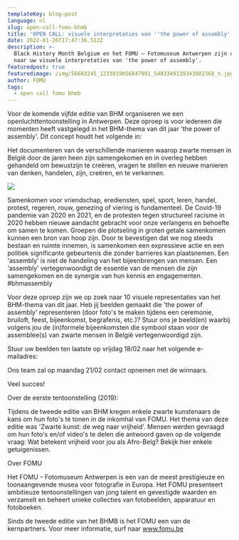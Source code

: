 ```yaml
---
templateKey: blog-post
language: nl
slug: open-call-fomu-bhmb
title: 'OPEN CALL: visuele interpretaties van ''the power of assembly'''
date: 2022-01-26T17:47:36.512Z
description: >-
  Black History Month Belgium en het FOMU – Fotomuseum Antwerpen zijn op zoek
  naar uw visuele interpretaties van 'the power of assembly'. 
featuredpost: true
featuredimage: /img/56603245_1233019056847991_5403349139343802368_n.jpg
author: FOMU
tags:
  - open call fomu bhmb
---
```

Voor de komende vijfde editie van BHM organiseren we een openluchttentoonstelling in Antwerpen. Deze oproep is voor iedereen die momenten heeft vastgelegd in het BHM-thema van dit jaar 'the power of assembly'. Dit concept houdt het volgende in: 



Het documenteren van de verschillende manieren waarop zwarte mensen in België door de jaren heen zijn samengekomen en in overleg hebben gehandeld om bewustzijn te creëren, vragen te stellen en nieuwe manieren van denken, handelen, zijn, creëren, en te verkennen.

![](/img/56603245_1233019056847991_5403349139343802368_n.jpg)

Samenkomen voor vriendschap, erediensten, spel, sport, leren, handel, protest, regeren, rouw, genezing of viering is fundamenteel. De Covid-19 pandemie van 2020 en 2021, en de protesten tegen structureel racisme in 2020 hebben nieuwe aandacht gebracht voor onze verlangens en behoefte om samen te komen. Groepen die plotseling in groten getale samenkomen kunnen een bron van hoop zijn. Door te bevestigen dat we nog steeds bestaan en ruimte innemen, is samenkomen een expressieve actie en een politiek significante gebeurtenis die zonder barrieres kan plaatsnemen. Een ‘assembly’ is niet de handeling van het bijeenbrengen van mensen. Een ‘assembly’ vertegenwoordigt de essentie van de mensen die zijn samengekomen en de synergie van hun kennis en engagementen. #bhmassembly



Voor deze oproep zijn we op zoek naar 10 visuele representaties van het BHM-thema van dit jaar. Heb jij beelden gemaakt die 'the power of assembly' representeren (door foto's te maken tijdens een ceremonie, bruiloft, feest, bijeenkomst, begrafenis, etc.)? Stuur ons je beeld(en) waarbij volgens jou de (in)formele bijeenkomsten die symbool staan voor de assemblee(s) van zwarte mensen in België vertegenwoordigd zijn. 



Stuur uw beelden ten laatste op vrijdag 18/02 naar het volgende e-mailadres: 



Ons team zal op maandag 21/02 contact opnemen met de winnaars. 



Veel succes! 



Over de eerste tentoonstelling (2019): 

Tijdens de tweede editie van BHM kregen enkele zwarte kunstenaars de kans om hun foto's te tonen in de inkomhal van FOMU. Het thema van deze editie was 'Zwarte kunst: de weg naar vrijheid'. Mensen werden gevraagd om hun foto's en/of video's te delen die antwoord gaven op de volgende vraag: Wat betekent vrijheid voor jou als Afro-Belg? Bekijk hier enkele getuigenissen.  



Over FOMU

Het FOMU – Fotomuseum Antwerpen is een van de meest prestigieuze en toonaangevende musea voor fotografie in Europa. Het FOMU presenteert ambitieuze tentoonstellingen van jong talent en gevestigde waarden en verzamelt en beheert unieke collecties van fotobeelden, apparatuur en fotoboeken. 



Sinds de tweede editie van het BHMB is het FOMU een van de kernpartners. Voor meer informatie, surf naar www.fomu.be 

![]()

